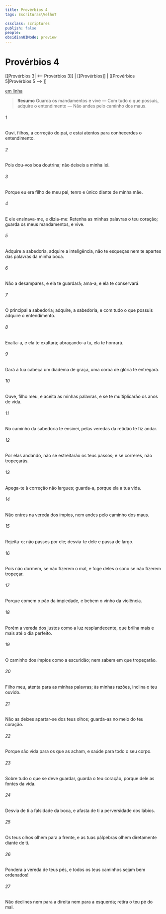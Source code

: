 ```yaml
---
title: Provérbios 4
tags: Escrituras\VelhoT

cssclass: scriptures
publish: false
people:
obsidianUIMode: preview
---
```


# Provérbios 4
[[Provérbios 3| <-- Provérbios 3]] | [[Provérbios]] | [[Provérbios 5|Provérbios 5 --> ]]

[em linha](https://churchofjesuschrist.org/study/scriptures/ot/prov/4?lang=por)

> __Resumo__
Guarda os mandamentos e vive — Com tudo o que possuis, adquire o entendimento — Não andes pelo caminho dos maus.

###### 1 
Ouvi, filhos, a correção do pai, e estai atentos para conhecerdes o entendimento.

###### 2 
Pois dou-vos boa doutrina; não deixeis a minha lei.

###### 3 
Porque eu era filho de meu pai, tenro e único  diante de minha mãe.

###### 4 
E ele ensinava-me, e dizia-me: Retenha as minhas palavras o teu coração; guarda os meus mandamentos, e vive.

###### 5 
Adquire a sabedoria, adquire a inteligência,  não te esqueças nem te apartes das palavras da minha boca.

###### 6 
Não a desampares, e ela te guardará; ama-a, e ela te conservará.

###### 7 
O principal  a sabedoria; adquire,  a sabedoria, e com tudo o que possuis adquire o entendimento.

###### 8 
Exalta-a, e ela te exaltará;  abraçando-a tu, ela te honrará.

###### 9 
Dará à tua cabeça um diadema de graça,  uma coroa de glória te entregará.

###### 10 
Ouve, filho meu, e aceita as minhas palavras, e se te multiplicarão os anos de vida.

###### 11 
No caminho da sabedoria te ensinei,  pelas veredas da retidão te fiz andar.

###### 12 
Por elas andando, não se estreitarão os teus passos; e se correres, não tropeçarás.

###### 13 
Apega-te à correção  não  largues; guarda-a, porque ela  a tua vida.

###### 14 
Não entres na vereda dos ímpios, nem andes pelo caminho dos maus.

###### 15 
Rejeita-o; não passes por ele; desvia-te dele e passa de largo.

###### 16 
Pois não dormem, se não fizerem o mal, e foge deles o sono se não fizerem  tropeçar.

###### 17 
Porque comem o pão da impiedade, e bebem o vinho da violência.

###### 18 
Porém a vereda dos justos  como a luz resplandecente, que brilha mais e mais até o dia perfeito.

###### 19 
O caminho dos ímpios  como a escuridão; nem sabem em que tropeçarão.

###### 20 
Filho meu, atenta para as minhas palavras; às minhas razões, inclina o teu ouvido.

###### 21 
Não as deixes apartar-se dos teus olhos; guarda-as no meio do teu coração.

###### 22 
Porque são vida para os que as acham, e saúde para todo o seu corpo.

###### 23 
Sobre tudo o que se deve guardar, guarda o teu coração, porque dele  as fontes da vida.

###### 24 
Desvia de ti a falsidade da boca, e afasta de ti a perversidade dos lábios.

###### 25 
Os teus olhos olhem para a frente, e as tuas pálpebras olhem diretamente diante de ti.

###### 26 
Pondera a vereda de teus pés, e todos os teus caminhos sejam bem ordenados!

###### 27 
Não declines nem para a direita nem para a esquerda; retira o teu pé do mal.

